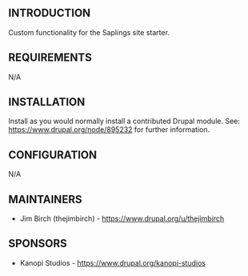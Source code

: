 ## INTRODUCTION

Custom functionality for the Saplings site starter.

## REQUIREMENTS

N/A

## INSTALLATION

Install as you would normally install a contributed Drupal module.
See: https://www.drupal.org/node/895232 for further information.

## CONFIGURATION

N/A

## MAINTAINERS

- Jim Birch (thejimbirch) - https://www.drupal.org/u/thejimbirch

## SPONSORS

- Kanopi Studios - https://www.drupal.org/kanopi-studios
